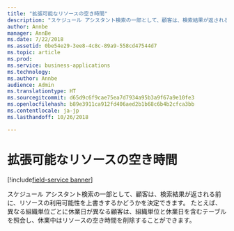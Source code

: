 ```yaml
---
title: "拡張可能なリソースの空き時間"
description: "スケジュール アシスタント検索の一部として、顧客は、検索結果が返される前に、リソースの利用可能性を上書きするかどうかを決定できます。"
author: Annbe
manager: AnnBe
ms.date: 7/22/2018
ms.assetid: 0be54e29-3ee8-4c8c-89a9-558cd47544d7
ms.topic: article
ms.prod: 
ms.service: business-applications
ms.technology: 
ms.author: Annbe
audience: Admin
ms.translationtype: HT
ms.sourcegitcommit: d65d9c6f9cae75ea7d7934a95b3a9f67a9e10fe3
ms.openlocfilehash: b89e3911ca912fd406aed2b1b68c6b4b2cfca3bb
ms.contentlocale: ja-jp
ms.lasthandoff: 10/26/2018

---
```


#  <a name="extensible-resource-availability"></a>拡張可能なリソースの空き時間

[!include[field-service banner](../../../includes/field-service.md)]




スケジュール アシスタント検索の一部として、顧客は、検索結果が返される前に、リソースの利用可能性を上書きするかどうかを決定できます。 たとえば、異なる組織単位ごとに休業日が異なる顧客は、組織単位と休業日を含むテーブルを照会し、休業中はリソースの空き時間を削除することができます。 


